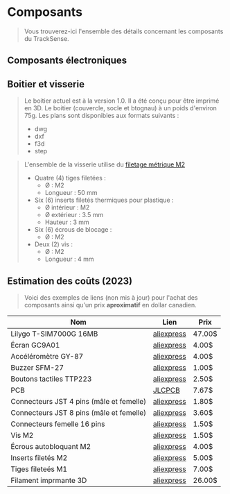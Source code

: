 # Composants

> Vous trouverez-ici l'ensemble des détails concernant les composants du TrackSense.

## Composants électroniques


## Boitier et visserie

> Le boitier actuel est à la version 1.0. Il a été conçu pour être imprimé en 3D. 
> Le boitier (couvercle, socle et btognau) à un poids d'environ 75g.
> Les plans sont disponibles aux formats suivants :
>   - dwg
>   - dxf
>   - f3d
>   - step

> L'ensemble de la visserie utilise du [filetage métrique M2](https://fr.wikipedia.org/wiki/Filetage_m%C3%A9trique#Pas_standard)
> - Quatre (4) tiges filetées : 
>    - &Oslash; : M2
>    - Longueur : 50 mm
> - Six (6) inserts filetés thermiques pour plastique :
>    - &Oslash; intérieur : M2
>    - &Oslash; extérieur : 3.5 mm
>    - Hauteur : 3 mm
> - Six (6) écrous de blocage :
>    - &Oslash; : M2
> - Deux (2) vis :
>    - &Oslash; : M2
>    - Longueur : 4 mm

## Estimation des coûts (2023)

> Voici des exemples de liens (non mis à jour) pour l'achat des composants ainsi qu'un prix **aproximatif** en dollar canadien.

| **Nom** | **Lien** | **Prix** |
| --- | --- | --- |
| Lilygo T-SIM7000G 16MB | [aliexpress](https://www.aliexpress.us/item/2255800356373344.html?spm=a2g0o.productlist.main.3.3a87G3hUG3hUZN&algo_pvid=18402d07-ba04-476b-950b-c1bfaf47b5c7&algo_exp_id=18402d07-ba04-476b-950b-c1bfaf47b5c7-1&pdp_npi=4%40dis%21CAD%2147.23%2147.23%21%21%2133.98%21%21%402101e9d316971369600358384e01b0%2112000032432563392%21sea%21US%212631034824%21&curPageLogUid=fsB6QED6xrrH&gatewayAdapt=glo2fra) | 47.00$ |
| Écran GC9A01 | [aliexpress](https://www.aliexpress.us/item/3256803883388742.html?srcSns=sns_Copy&spreadType=socialShare&bizType=ProductDetail&social_params=21018125847&aff_fcid=758808047003419696b22455e753711e-1687962343164-00515-_m04stUc&tt=MG&aff_fsk=_m04stUc&aff_platform=default&sk=_m04stUc&aff_trace_key=758808047003419696b22455e753711e-1687962343164-00515-_m04stUc&shareId=21018125847&businessType=ProductDetail&platform=AE&terminal_id=d6ae26a2e68a44279702cbb2af9bb07f&afSmartRedirect=y&gatewayAdapt=glo2fra) | 4.00$ |
| Accéléromètre GY-87 | [aliexpress](https://www.aliexpress.us/item/2255800048225074.html?spm=a2g0o.productlist.main.1.ada2255fipWjkx&algo_pvid=cab0b467-da01-484c-b1c1-c998dc8504ef&algo_exp_id=cab0b467-da01-484c-b1c1-c998dc8504ef-0&pdp_npi=3%40dis%21CAD%214.26%213.74%21%21%21%21%21%40211be54b16881375764153518d07ff%2110000000949655594%21sea%21CA%210&curPageLogUid=aoOXPM3ZuVVH&gatewayAdapt=glo2fra) | 4.00$ |
| Buzzer SFM-27 | [aliexpress](https://www.aliexpress.us/item/3256801606373820.html?spm=a2g0o.order_list.order_list_main.11.7a4818028e6SUh&gatewayAdapt=glo2fra) | 1.00$ |
| Boutons tactiles TTP223 | [aliexpress](https://fr.aliexpress.com/item/1005004822891026.html?spm=a2g0o.order_list.order_list_main.18.752a5e5bDKoyfo&gatewayAdapt=glo2fra) | 2.50$ |
| PCB | [JLCPCB](https://jlcpcb.com/) | 7.67$ |
| Connecteurs JST 4 pins (mâle et femelle) | [aliexpress](https://fr.aliexpress.com/item/4000120545240.html?spm=a2g0o.order_list.order_list_main.4.21ef5e5bFkWlIE&gatewayAdapt=glo2fra) | 1.80$ |
| Connecteurs JST 8 pins (mâle et femelle) | [aliexpress](https://fr.aliexpress.com/item/4000120545240.html?spm=a2g0o.order_list.order_list_main.4.21ef5e5bFkWlIE&gatewayAdapt=glo2fra) | 3.60$ |
| Connecteurs femelle 16 pins | [aliexpress](https://fr.aliexpress.com/item/1005003406780797.html?spm=a2g0o.order_list.order_list_main.12.752a5e5bDKoyfo&gatewayAdapt=glo2fra) | 1.50$ |
| Vis M2 | [aliexpress](https://fr.aliexpress.com/item/1005003083573172.html?spm=a2g0o.order_list.order_list_main.4.752a5e5bDKoyfo&gatewayAdapt=glo2fra) | 1.50$ |
| Écrous autobloquant M2 | [aliexpress](https://fr.aliexpress.com/item/4000075372035.html?spm=a2g0o.order_list.order_list_main.5.752a5e5bDKoyfo&gatewayAdapt=glo2fra) | 4.00$ |
| Inserts filetés M2 | [aliexpress](https://fr.aliexpress.com/item/1005003452792764.html?spm=a2g0o.order_list.order_list_main.6.752a5e5bDKoyfo&gatewayAdapt=glo2fra) | 5.00$ |
| Tiges fileteés M1 | [aliexpress](https://fr.aliexpress.com/item/1005001578222754.html?spm=a2g0o.order_detail.order_detail_item.12.31077d56atSFBo&gatewayAdapt=glo2fra) | 7.00$ |
| Filament imprmante 3D | [aliexpress](https://fr.aliexpress.com/item/1005005581829928.html?spm=a2g0o.productlist.main.3.21aaQcREQcREEf&algo_pvid=6ca7bf71-5eaf-4547-ac73-a7cc9c227ce2&algo_exp_id=6ca7bf71-5eaf-4547-ac73-a7cc9c227ce2-1&pdp_npi=4%40dis%21CAD%2119.40%2110.48%21%21%21101.80%21%21%402103245416971391538176307e12aa%2112000033634866138%21sea%21CA%212631034824%21&curPageLogUid=gyCafrtxVe44) | 26.00$ |
